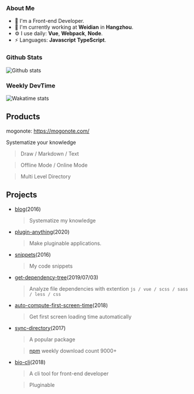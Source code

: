 ### About Me

- 👨  I'm a Front-end Developer.
- 🏢  I'm currently working at **Weidian** in **Hangzhou**.
- ⚙️  I use daily: **Vue**, **Webpack**, **Node**.
- ⚡  Languages: **Javascript** **TypeScript**.
### Github Stats

![Github stats](https://github-readme-stats.vercel.app/api/?username=hoperyy&show_icons=true&icon_color=CE1D2D&text_color=718096&bg_color=ffffff&hide_title=true)

### Weekly DevTime

![Wakatime stats](https://github-readme-stats.vercel.app/api/wakatime?username=hoperyy&layout=compact&theme=tokyonight)

## Products

mogonote: https://mogonote.com/

Systematize your knowledge

>   Draw / Markdown / Text

>   Offline Mode / Online Mode

>   Multi Level Directory

## Projects

+   [blog](https://github.com/hoperyy/blog)(2016)

    > Systematize my knowledge

+   [plugin-anything](https://github.com/hoperyy/blog/issues/150)(2020)

    > Make pluginable applications.

+   [snippets](https://hoperyy.github.io/snippets/#/)(2016)

    > My code snippets

+   [get-dependency-tree](https://github.com/hoperyy/get-dependency-tree)(2019/07/03)

    > Analyze file dependencies with extention `js / vue / scss / sass / less / css`

+   [auto-compute-first-screen-time](https://github.com/hoperyy/auto-compute-first-screen-time)(2018)

    > Get first screen loading time automatically

+   [sync-directory](https://github.com/hoperyy/sync-directory)(2017)

    > A popular package

    > [npm](https://www.npmjs.com/package/sync-directory) weekly download count 9000+

+   [bio-cli](https://github.com/weidian-inc/bio-cli)(2018)

    > A cli tool for front-end developer

    > Pluginable